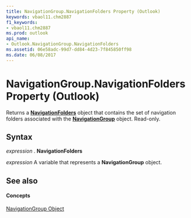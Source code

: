 ```yaml
---
title: NavigationGroup.NavigationFolders Property (Outlook)
keywords: vbaol11.chm2887
f1_keywords:
- vbaol11.chm2887
ms.prod: outlook
api_name:
- Outlook.NavigationGroup.NavigationFolders
ms.assetid: 06e58adc-99d7-dd84-4d23-7f845850ff98
ms.date: 06/08/2017
---
```



# NavigationGroup.NavigationFolders Property (Outlook)

Returns a  **[NavigationFolders](Outlook.NavigationFolders.md)** object that contains the set of navigation folders associated with the **[NavigationGroup](Outlook.NavigationGroup.md)** object. Read-only.


## Syntax

 _expression_ . **NavigationFolders**

 _expression_ A variable that represents a **NavigationGroup** object.


## See also


#### Concepts


[NavigationGroup Object](Outlook.NavigationGroup.md)

